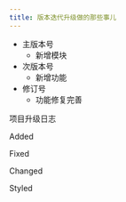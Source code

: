 ```yaml
---
title: 版本迭代升级做的那些事儿
---
```

- 主版本号
	- 新增模块
- 次版本号
	-  新增功能
- 修订号
	- 功能修复完善

项目升级日志

Added

Fixed

Changed

Styled